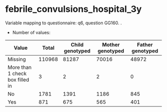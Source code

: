 # febrile_convulsions_hospital_3y
Variable mapping to questionnaire: q6, question GG160.
.
- Number of values:

| Value | Total | Child genotyped | Mother genotyped | Father genotyped |
| ----- | ----- | --------------- | ---------------- | ---------------- |
| Missing | 110968 | 81287 | 70016 | 48972 |
| More than 1 check box filled in | 3 | 2 | 2 |0 |
| No | 1781 | 1391 | 1186 |845 |
| Yes | 871 | 675 | 565 |401 |



